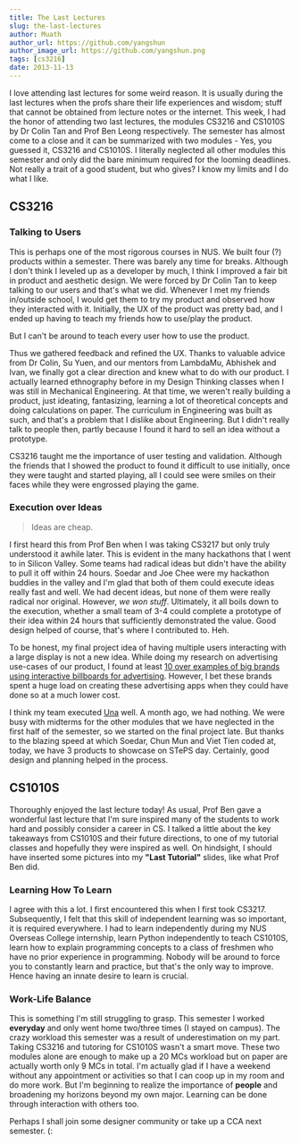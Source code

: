 ```yaml
---
title: The Last Lectures
slug: the-last-lectures
author: Muath
author_url: https://github.com/yangshun
author_image_url: https://github.com/yangshun.png
tags: [cs3216]
date: 2013-11-13
---
```


I love attending last lectures for some weird reason. It is usually during the last lectures when the profs share their life experiences and wisdom; stuff that cannot be obtained from lecture notes or the internet. This week, I had the honor of attending two last lectures, the modules CS3216 and CS1010S by Dr Colin Tan and Prof Ben Leong respectively. The semester has almost come to a close and it can be summarized with two modules - Yes, you guessed it, CS3216 and CS1010S. I literally neglected all other modules this semester and only did the bare minimum required for the looming deadlines. Not really a trait of a good student, but who gives? I know my limits and I do what I like.

## CS3216

### Talking to Users

This is perhaps one of the most rigorous courses in NUS. We built four (?) products within a semester. There was barely any time for breaks. Although I don't think I leveled up as a developer by much, I think I improved a fair bit in product and aesthetic design. We were forced by Dr Colin Tan to keep talking to our users and that's what we did. Whenever I met my friends in/outside school, I would get them to try my product and observed how they interacted with it. Initially, the UX of the product was pretty bad, and I ended up having to teach my friends how to use/play the product.

But I can't be around to teach every user how to use the product.

Thus we gathered feedback and refined the UX. Thanks to valuable advice from Dr Colin, Su Yuen, and our mentors from LambdaMu, Abhishek and Ivan, we finally got a clear direction and knew what to do with our product. I actually learned ethnography before in my Design Thinking classes when I was still in Mechanical Engineering. At that time, we weren't really building a product, just ideating, fantasizing, learning a lot of theoretical concepts and doing calculations on paper. The curriculum in Engineering was built as such, and that's a problem that I dislike about Engineering. But I didn't really talk to people then, partly because I found it hard to sell an idea without a prototype.

CS3216 taught me the importance of user testing and validation. Although the friends that I showed the product to found it difficult to use initially, once they were taught and started playing, all I could see were smiles on their faces while they were engrossed playing the game.

### Execution over Ideas

> Ideas are cheap.

I first heard this from Prof Ben when I was taking CS3217 but only truly understood it awhile later. This is evident in the many hackathons that I went to in Silicon Valley. Some teams had radical ideas but didn't have the ability to pull it off within 24 hours. Soedar and Joe Chee were my hackathon buddies in the valley and I'm glad that both of them could execute ideas really fast and well. We had decent ideas, but none of them were really radical nor original. However, _we won stuff_. Ultimately, it all boils down to the execution, whether a small team of 3-4 could complete a prototype of their idea within 24 hours that sufficiently demonstrated the value. Good design helped of course, that's where I contributed to. Heh.

To be honest, my final project idea of having multiple users interacting with a large display is not a new idea. While doing my research on advertising use-cases of our product, I found at least [10 over examples of big brands using interactive billboards for advertising](http://www.trendhunter.com/slideshow/interactive-advertising-campaigns). However, I bet these brands spent a huge load on creating these advertising apps when they could have done so at a much lower cost.

I think my team executed [Una](http://una-org.github.io/) well. A month ago, we had nothing. We were busy with midterms for the other modules that we have neglected in the first half of the semester, so we started on the final project late. But thanks to the blazing speed at which Soedar, Chun Mun and Viet Tien coded at, today, we have 3 products to showcase on STePS day. Certainly, good design and planning helped in the process.

## CS1010S

Thoroughly enjoyed the last lecture today! As usual, Prof Ben gave a wonderful last lecture that I'm sure inspired many of the students to work hard and possibly consider a career in CS. I talked a little about the key takeaways from CS1010S and their future directions, to one of my tutorial classes and hopefully they were inspired as well. On hindsight, I should have inserted some pictures into my **"Last Tutorial"** slides, like what Prof Ben did.

### Learning How To Learn

I agree with this a lot. I first encountered this when I first took CS3217. Subsequently, I felt that this skill of independent learning was so important, it is required everywhere. I had to learn independently during my NUS Overseas College internship, learn Python independently to teach CS1010S, learn how to explain programming concepts to a class of freshmen who have no prior experience in programming. Nobody will be around to force you to constantly learn and practice, but that's the only way to improve. Hence having an innate desire to learn is crucial.

### Work-Life Balance

This is something I'm still struggling to grasp. This semester I worked **everyday** and only went home two/three times (I stayed on campus). The crazy workload this semester was a result of underestimation on my part. Taking CS3216 and tutoring for CS1010S wasn't a smart move. These two modules alone are enough to make up a 20 MCs workload but on paper are actually worth only 9 MCs in total. I'm actually glad if I have a weekend without any appointment or activities so that I can coop up in my room and do more work. But I'm beginning to realize the importance of **people** and broadening my horizons beyond my own major. Learning can be done through interaction with others too.

Perhaps I shall join some designer community or take up a CCA next semester. (:
